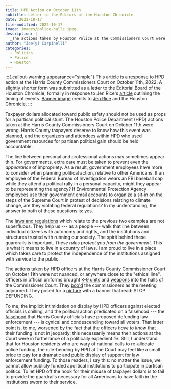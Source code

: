 ```yaml
---
title: HPD Action on October 11th
subtitle: Letter to the Editors of the Houston Chronicle
date: 2022-10-17
file-modified: 2022-10-17
image: images/police-halls.jpeg
description: |
  _The actions taken by Houston Police at the Commissioners Court were wrong._
author: "Joe(y) Carpinelli"
categories:
  - Politics
  - Police
  - Houston
---
```


:::{.callout-warning appearance="simple"}
This article is a response to HPD action at the Harris County Commissioners Court on October
11th, 2022. A slightly shorter form was submitted as a letter to the Editorial Board of the 
Houston Chronicle, formally in response to Jen Rice's 
[article](https://www.houstonchronicle.com/politics/houston/article/At-Harris-County-Commissioners-Court-budget-17502354.php) 
outlining the timing of events. [Banner image](images/police-halls.jpeg) credits to 
[Jen Rice](https://twitter.com/jen_rice_/status/1579863310685851650?s=20&t=ERT1WOCBfAciLdWxTB_-TA)
and the Houston Chronicle.
:::

Taxpayer dollars allocated toward public safety 
should not be used as props for a partisan political 
stunt. The Houston Police Department (HPD) actions 
taken at the Harris County Commissioners Court on 
October 11th were wrong. Harris County taxpayers 
deserve to know how this event was planned, and the 
organizers and attendees within HPD who used government 
resources for partisan political gain should be held 
accountable.

The line between personal and professional actions may 
sometimes appear thin. For governments, extra care must 
be taken to prevent even the _appearance_ of impropriety. 
As a result, government employees have more to consider 
when planning political action, relative to other 
Americans. If an employee of the Federal Bureau of 
Investigation wears an FBI baseball cap while they attend 
a political rally in a personal capacity, might they 
appear to be representing the agency? If Environmental 
Protection Agency employees use their government email 
accounts to organize a sit-in on the steps of the Supreme 
Court in protest of decisions relating to climate change, 
are they violating federal regulations? In my understanding, 
the answer to both of these questions is: yes.

The [laws and regulations](https://osc.gov/services/pages/hatchact-statelocal.aspx) 
which relate to the previous two examples are not superfluous. 
They help us --- as a people --- walk that line between 
individual citizens with autonomy and rights, and the 
institutions and structures trusted with running our society. 
The spirit behind these guardrails is important. _These 
rules protect _you_ from the government_. This is what it 
means to live in a country of laws. I am proud to live in a 
place which takes care to protect the independence of the 
institutions assigned with service to the public.

The actions taken by HPD officers at the Harris County Commissioner Court on October 11th 
were not nuanced, or anywhere close to the "ethical line". Officers in official uniforms 
brought [K-9 units](https://twitter.com/jen_rice_/status/1579863310685851650?s=20) 
and [weapons](https://www.houstonchronicle.com/politics/houston/article/Harris-County-budget-live-updates-Police-presence-17501166.php) 
into the halls of the Commissioner Court. They 
[boo'd](https://www.houstonchronicle.com/politics/houston/article/At-Harris-County-Commissioners-Court-budget-17502354.php) 
the commissioners as the meeting adjourned. They posed for a 
[picture](https://www.houstonchronicle.com/politics/houston/article/Harris-County-budget-live-updates-Police-presence-17501166.php) with a 
banner that read: STOP DEFUNDING.

To me, the implicit intimidation on display by HPD officers 
against elected officials is chilling, and the political 
action predicated on a falsehood --- the 
[falsehood](https://www.houstonchronicle.com/opinion/editorials/article/Editorial-Now-Republicans-are-defunding-police-17464442.php) 
that Harris County officials have proposed defunding law 
enforcement --- is cynical and condescending toward all 
voters. That latter point is, to me, worsened by the fact 
that the officers _have to know_ that their funding is not 
in jeopardy; this necessarily means their actions at the 
Court were in furtherance of a politically expedient _lie_. 
Still, I understand that for Houston residents who are 
wary of national calls to re-allocate police funding, the 
rule-bending by HPD at the Court may feel like a small price 
to pay for a dramatic and public display of support for law 
enforcement funding. To those readers, I say this: no matter 
the issue, we cannot allow publicly funded apolitical 
institutions to participate in partisan politics. To let HPD 
off the hook for their misuse of taxpayer dollars is to fail 
to provide the guardrails necessary for all Americans to have 
faith in the institutions sworn to their service. 
